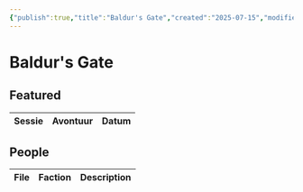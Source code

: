 ```yaml
---
{"publish":true,"title":"Baldur's Gate","created":"2025-07-15","modified":"2025-07-16T00:22:54.743+02:00","cssclasses":""}
---
```


# Baldur's Gate
## Featured
| Sessie | Avontuur | Datum |
| ------ | -------- | ----- |

## People
| File | Faction | Description |
| ---- | ------- | ----------- |

